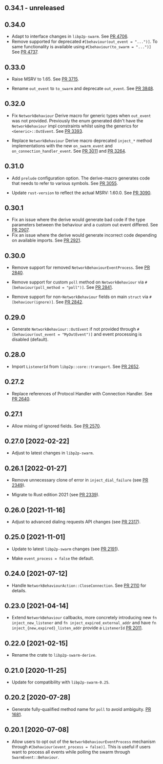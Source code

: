 ## 0.34.1 - unreleased

## 0.34.0

- Adapt to interface changes in `libp2p-swarm`.
  See [PR 4706](https://github.com/libp2p/rust-libp2p/pull/4076).
- Remove supported for deprecated `#[behaviour(out_event = "...")]`.
  To same functionality is available using `#[behaviour(to_swarm = "...")]`
  See [PR 4737](https://github.com/libp2p/rust-libp2p/pull/4737).

## 0.33.0

- Raise MSRV to 1.65.
  See [PR 3715].

- Rename `out_event` to `to_swarm` and deprecate `out_event`. See [PR 3848].

[PR 3715]: https://github.com/libp2p/rust-libp2p/pull/3715
[PR 3848]: https://github.com/libp2p/rust-libp2p/pull/3848

## 0.32.0

- Fix `NetworkBehaviour` Derive macro for generic types when `out_event` was not provided. Previously the enum generated
  didn't have the `NetworkBehaviour` impl constraints whilst using the generics for `<Generic>::OutEvent`.
  See [PR 3393].

- Replace `NetworkBehaviour` Derive macro deprecated `inject_*` method implementations
  with the new `on_swarm_event` and `on_connection_handler_event`.
  See [PR 3011] and [PR 3264].

[PR 3393]: https://github.com/libp2p/rust-libp2p/pull/3393
[PR 3011]: https://github.com/libp2p/rust-libp2p/pull/3011
[PR 3264]: https://github.com/libp2p/rust-libp2p/pull/3264

## 0.31.0

- Add `prelude` configuration option.
  The derive-macro generates code that needs to refer to various symbols. See [PR 3055].

- Update `rust-version` to reflect the actual MSRV: 1.60.0. See [PR 3090].

[PR 3055]: https://github.com/libp2p/rust-libp2p/pull/3055
[PR 3090]: https://github.com/libp2p/rust-libp2p/pull/3090

## 0.30.1

- Fix an issue where the derive would generate bad code if the type parameters between the behaviour and a custom
  out event differed. See [PR 2907].
- Fix an issue where the derive would generate incorrect code depending on available imports. See [PR 2921].

[PR 2907]: https://github.com/libp2p/rust-libp2p/pull/2907
[PR 2921]: https://github.com/libp2p/rust-libp2p/pull/2921

## 0.30.0

- Remove support for removed `NetworkBehaviourEventProcess`. See [PR 2840].

- Remove support for custom `poll` method on `NetworkBehaviour` via `#[behaviour(poll_method =
  "poll")]`. See [PR 2841].

[PR 2840]: https://github.com/libp2p/rust-libp2p/pull/2840
[PR 2841]: https://github.com/libp2p/rust-libp2p/pull/2841

- Remove support for non-`NetworkBehaviour` fields on main `struct` via `#[behaviour(ignore)]`. See
  [PR 2842].

[PR 2842]: https://github.com/libp2p/rust-libp2p/pull/2842

## 0.29.0

- Generate `NetworkBehaviour::OutEvent` if not provided through `#[behaviour(out_event =
  "MyOutEvent")]` and event processing is disabled (default).

## 0.28.0

- Import `ListenerId` from `libp2p::core::transport`. See [PR 2652].

[PR 2652]: https://github.com/libp2p/rust-libp2p/pull/2652

## 0.27.2

- Replace references of Protocol Handler with Connection Handler. See [PR 2640].

[PR 2640]: https://github.com/libp2p/rust-libp2p/pull/2640

## 0.27.1

- Allow mixing of ignored fields. See [PR 2570].

[PR 2570]: https://github.com/libp2p/rust-libp2p/pull/2570

## 0.27.0 [2022-02-22]

- Adjust to latest changes in `libp2p-swarm`.

## 0.26.1 [2022-01-27]

- Remove unnecessary clone of error in `inject_dial_failure` (see [PR 2349]).

- Migrate to Rust edition 2021 (see [PR 2339]).

[PR 2339]: https://github.com/libp2p/rust-libp2p/pull/2339
[PR 2349]: https://github.com/libp2p/rust-libp2p/pull/2349

## 0.26.0 [2021-11-16]

- Adjust to advanced dialing requests API changes (see [PR 2317]).

[PR 2317]: https://github.com/libp2p/rust-libp2p/pull/2317

## 0.25.0 [2021-11-01]

- Update to latest `libp2p-swarm` changes (see [PR 2191]).

- Make `event_process = false` the default.

[PR 2191]: https://github.com/libp2p/rust-libp2p/pull/2191

## 0.24.0 [2021-07-12]

- Handle `NetworkBehaviourAction::CloseConnection`. See [PR 2110] for details.

[PR 2110]: https://github.com/libp2p/rust-libp2p/pull/2110/

## 0.23.0 [2021-04-14]

- Extend `NetworkBehaviour` callbacks, more concretely introducing new `fn
  inject_new_listener` and `fn inject_expired_external_addr` and have `fn
  inject_{new,expired}_listen_addr` provide a `ListenerId` [PR
  2011](https://github.com/libp2p/rust-libp2p/pull/2011).

## 0.22.0 [2021-02-15]

- Rename the crate to `libp2p-swarm-derive`.

## 0.21.0 [2020-11-25]

- Update for compatibility with `libp2p-swarm-0.25`.

## 0.20.2 [2020-07-28]

- Generate fully-qualified method name for `poll` to avoid
ambiguity. [PR 1681](https://github.com/libp2p/rust-libp2p/pull/1681).

## 0.20.1 [2020-07-08]

- Allow users to opt out of the `NetworkBehaviourEventProcess`
mechanism through `#[behaviour(event_process = false)]`. This is
useful if users want to process all events while polling the
swarm through `SwarmEvent::Behaviour`.
